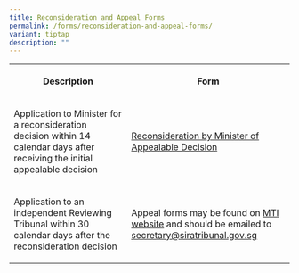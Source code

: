 ```yaml
---
title: Reconsideration and Appeal Forms
permalink: /forms/reconsideration-and-appeal-forms/
variant: tiptap
description: ""
---
```

<table style="minWidth: 50px">
<colgroup>
<col>
<col>
</colgroup>
<tbody>
<tr>
<th rowspan="1" colspan="1">
<p>Description</p>
</th>
<th rowspan="1" colspan="1">
<p>Form</p>
</th>
</tr>
<tr>
<td rowspan="1" colspan="1">
<p>Application to Minister for a reconsideration decision within 14 calendar
days after receiving the initial appealable decision</p>
</td>
<td rowspan="1" colspan="1">
<p><a href="/files/Reconsideration_by_Minister_of_Appealable_Decision.pdf" rel="noopener noreferrer nofollow" target="_blank">Reconsideration by Minister of Appealable Decision</a>
</p>
</td>
</tr>
<tr>
<td rowspan="1" colspan="1">
<p>Application to an independent Reviewing Tribunal within 30 calendar days
after the reconsideration decision</p>
</td>
<td rowspan="1" colspan="1">
<p>Appeal forms may be found on <a href="https://www.mti.gov.sg/SIRA/Significant-Investments-Review-Act" rel="noopener noreferrer nofollow" target="_blank">MTI website</a> and
should be emailed to <a href="mailto:secretary@siratribunal.gov.sg" rel="noopener noreferrer nofollow" target="_blank"><u>secretary@siratribunal.gov.sg</u></a>
</p>
</td>
</tr>
</tbody>
</table>
<p>
<br>
</p>